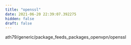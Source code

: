 ```yaml
---
title: "openssl"
date: 2021-06-20 22:39:07.392275
hidden: false
draft: false
---
```


ath79/generic/package_feeds_packages_openvpn/openssl

